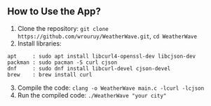 ## How to Use the App?
1. Clone the repository: ``` git clone https://github.com/wrouruy/WeatherWave.git ```, ``` cd WeatherWave ```
2. Install libraries:
```
apt     : sudo apt install libcurl4-openssl-dev libcjson-dev
packman : sudo pacman -S curl cjson
dnf     : sudo dnf install libcurl-devel cjson-devel
brew    : brew install curl
```
3. Compile the code: ``` clang -o WeatherWave main.c -lcurl -lcjson ```
4. Run the compiled code: ``` ./WeatherWave "your city" ```